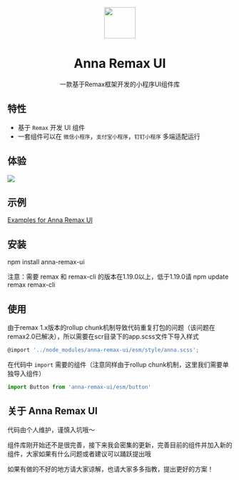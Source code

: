 <p align="center">
  <img width="70" src="https://smebimage.fuliaoyi.com/FpAxa5IqFUd4msnmgxKn25DgKgyq">
</p>

<h1 align="center">Anna Remax UI</h1>

<div align="center">一款基于Remax框架开发的小程序UI组件库</div>

## 特性

- 基于 `Remax` 开发 UI 组件
- 一套组件可以在 `微信小程序`，`支付宝小程序`，`钉钉小程序` 多端适配运行

## 体验

<img src="https://smebimage.fuliaoyi.com/FlgWFhyopxQeTWA6_G205YVP1yhb">

## 示例

[Examples for Anna Remax UI](https://github.com/AnnaSearl/examples-anna-remax-ui)

## 安装

npm install anna-remax-ui

注意：需要 remax 和 remax-cli 的版本在1.19.0以上，低于1.19.0请 npm update remax remax-cli

## 使用

由于remax 1.x版本的rollup chunk机制导致代码重复打包的问题（该问题在remax2.0已解决），所以需要在scr目录下的app.scss文件下导入样式

```js
@import '../node_modules/anna-remax-ui/esm/style/anna.scss';
```

在代码中 `import` 需要的组件（注意同样由于rollup chunk机制，这里我们需要单独导入组件）

```js
import Button from 'anna-remax-ui/esm/button'
```

## 关于 Anna Remax UI

代码由个人维护，谨慎入坑哦～

组件库刚开始还不是很完善，接下来我会密集的更新，完善目前的组件并加入新的组件，大家如果有什么问题或者建议可以踊跃提出哦

如果有做的不好的地方请大家谅解，也请大家多多指教，提出更好的方案！


